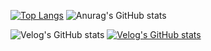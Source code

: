 
[![Top Langs](https://github-readme-stats.vercel.app/api/top-langs/?username=p-garden)](https://github.com/p-garden/github-readme-stats)
![Anurag's GitHub stats](https://github-readme-stats.vercel.app/api?username=p-garden&show_icons=true&theme=radical)


![Velog's GitHub stats](https://velog-readme-stats.vercel.app/api?name=j2982477)
[![Velog's GitHub stats](https://velog-readme-stats.vercel.app/api/list?name=j2982477)](https://velog.io/@j2982477)



<!--
**p-garden/p-garden** is a ✨ _special_ ✨ repository because its `README.md` (this file) appears on your GitHub profile.

Here are some ideas to get you started:

- 🔭 I’m currently working on ...
- 🌱 I’m currently learning ...
- 👯 I’m looking to collaborate on ...
- 🤔 I’m looking for help with ...
- 💬 Ask me about ...
- 📫 How to reach me: ...
- 😄 Pronouns: ...
- ⚡ Fun fact: ...
-->
